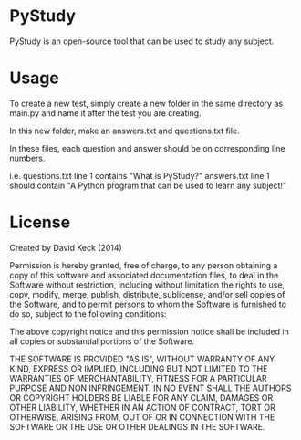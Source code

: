 PyStudy
=======

PyStudy is an open-source tool that can be used to study any subject.

Usage
=====

To create a new test, simply create a new folder in the same directory as main.py and name it after the test you are creating.

In this new folder, make an answers.txt and questions.txt file.

In these files, each question and answer should be on corresponding line numbers.

i.e. questions.txt line 1 contains "What is PyStudy?"
     answers.txt line 1 should contain "A Python program that can be used to learn any subject!"

License
=======

Created by David Keck (2014)

Permission is hereby granted, free of charge, to any person
obtaining a copy of this software and associated documentation
files, to deal in the Software without restriction, including without limitation the rights to use, copy, modify, merge, publish,
distribute, sublicense, and/or sell copies of the
Software, and to permit persons to whom the
Software is furnished to do so, subject to the following
conditions:

The above copyright notice and this permission notice shall be
included in all copies or substantial portions of the Software.

THE SOFTWARE IS PROVIDED "AS IS", WITHOUT WARRANTY OF ANY KIND,
EXPRESS OR IMPLIED, INCLUDING BUT NOT LIMITED TO THE WARRANTIES
OF MERCHANTABILITY, FITNESS FOR A PARTICULAR PURPOSE AND
NON INFRINGEMENT. IN NO EVENT SHALL THE AUTHORS OR COPYRIGHT
HOLDERS BE LIABLE FOR ANY CLAIM, DAMAGES OR OTHER LIABILITY,
WHETHER IN AN ACTION OF CONTRACT, TORT OR OTHERWISE, ARISING
FROM, OUT OF OR IN CONNECTION WITH THE SOFTWARE OR THE USE OR
OTHER DEALINGS IN THE SOFTWARE.